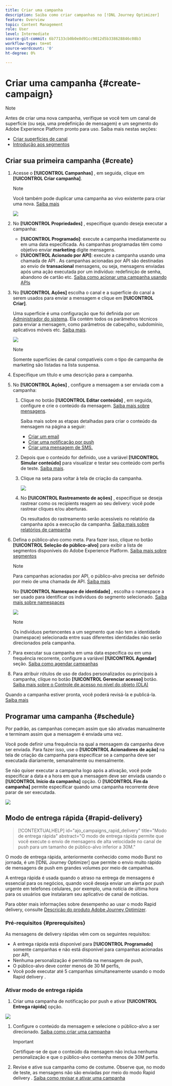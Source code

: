 ```yaml
---
title: Criar uma campanha
description: Saiba como criar campanhas no [!DNL Journey Optimizer]
feature: Overview
topic: Content Management
role: User
level: Intermediate
source-git-commit: 6b77133cb0b0e8d91cc9012d5b338628846c08b3
workflow-type: tm+mt
source-wordcount: '0'
ht-degree: 0%

---
```


# Criar uma campanha {#create-campaign}

>[!NOTE]
>
>Antes de criar uma nova campanha, verifique se você tem um canal de superfície (ou seja, uma predefinição de mensagem) e um segmento do Adobe Experience Platform pronto para uso. Saiba mais nestas seções:
>
>* [Criar superfícies de canal](../configuration/channel-surfaces.md)
>* [Introdução aos segmentos](../segment/about-segments.md)


## Criar sua primeira campanha {#create}

1. Acesse o **[!UICONTROL Campanhas]** , em seguida, clique em **[!UICONTROL Criar campanha]**.

   >[!NOTE]
   >
   >Você também pode duplicar uma campanha ao vivo existente para criar uma nova. [Saiba mais](modify-stop-campaign.md#duplicate)

   ![](assets/create-campaign.png)

1. No **[!UICONTROL Propriedades]** , especifique quando deseja executar a campanha:

   * **[!UICONTROL Programado]**: execute a campanha imediatamente ou em uma data especificada. As campanhas programadas têm como objetivo enviar **marketing** digite mensagens.
   * **[!UICONTROL Acionado por API]**: execute a campanha usando uma chamada de API . As campanhas acionadas por API são destinadas ao envio de **transacional** mensagens, ou seja, mensagens enviadas após uma ação executada por um indivíduo: redefinição de senha, abandono de cartão etc. [Saiba como acionar uma campanha usando APIs](api-triggered-campaigns.md)

1. No **[!UICONTROL Ações]** escolha o canal e a superfície do canal a serem usados para enviar a mensagem e clique em **[!UICONTROL Criar]**.

   Uma superfície é uma configuração que foi definida por um [Administrador do sistema](../start/path/administrator.md). Ela contém todos os parâmetros técnicos para enviar a mensagem, como parâmetros de cabeçalho, subdomínio, aplicativos móveis etc. [Saiba mais](../configuration/channel-surfaces.md).

   ![](assets/create-campaign-action.png)

   >[!NOTE]
   >
   >Somente superfícies de canal compatíveis com o tipo de campanha de marketing são listadas na lista suspensa.

1. Especifique um título e uma descrição para a campanha.

   <!--To test the content of your message, toggle the **[!UICONTROL Content experiment]** option on. This allows you to test multiple variables of a delivery on populations samples, in order to define which treatment has the biggest impact on the targeted population.[Learn more about content experiment](../campaigns/content-experiment.md).-->

1. No **[!UICONTROL Ações]** , configure a mensagem a ser enviada com a campanha:

   1. Clique no botão **[!UICONTROL Editar conteúdo]** , em seguida, configure e crie o conteúdo da mensagem. [Saiba mais sobre mensagens](../messages/get-started-content.md).

      Saiba mais sobre as etapas detalhadas para criar o conteúdo da mensagem na página a seguir:

      * [Criar um email](../messages/create-email.md)
      * [Criar uma notificação por push](../messages/create-push.md)
      * [Criar uma mensagem de SMS.](../messages/create-sms.md)
   1. Depois que o conteúdo for definido, use a variável **[!UICONTROL Simular conteúdo]** para visualizar e testar seu conteúdo com perfis de teste. [Saiba mais](../design/preview.md).

   1. Clique na seta para voltar à tela de criação da campanha.

      ![](assets/create-campaign-design.png)

   1. No **[!UICONTROL Rastreamento de ações]** , especifique se deseja rastrear como os recipients reagem ao seu delivery: você pode rastrear cliques e/ou aberturas.

      Os resultados do rastreamento serão acessíveis no relatório da campanha após a execução da campanha. [Saiba mais sobre relatórios de campanha](../reports/campaign-global-report.md)


1. Defina o público-alvo como meta. Para fazer isso, clique no botão **[!UICONTROL Seleção do público-alvo]** para exibir a lista de segmentos disponíveis do Adobe Experience Platform. [Saiba mais sobre segmentos](../segment/about-segments.md)

   >[!NOTE]
   >
   >Para campanhas acionadas por API, o público-alvo precisa ser definido por meio de uma chamada de API. [Saiba mais](api-triggered-campaigns.md)

   No **[!UICONTROL Namespace de identidade]** , escolha o namespace a ser usado para identificar os indivíduos do segmento selecionado. [Saiba mais sobre namespaces](../event/about-creating.md#select-the-namespace)

   ![](assets/create-campaign-namespace.png)

   >[!NOTE]
   >
   >Os indivíduos pertencentes a um segmento que não tem a identidade (namespace) selecionada entre suas diferentes identidades não serão direcionados pela campanha.

   <!--If you are are creating an API-triggered campaign, the **[!UICONTROL cURL request]** section allows you to retrieve the **[!UICONTROL Campaign ID]** to use in the API call. [Learn more](api-triggered-campaigns.md)-->

1. Para executar sua campanha em uma data específica ou em uma frequência recorrente, configure a variável **[!UICONTROL Agendar]** seção. [Saiba como agendar campanhas](#schedule)

1. Para atribuir rótulos de uso de dados personalizados ou principais à campanha, clique no botão **[!UICONTROL Gerenciar acesso]** botão. [Saiba mais sobre o Controle de acesso no nível do objeto (OLA)](../administration/object-based-access.md)

Quando a campanha estiver pronta, você poderá revisá-la e publicá-la. [Saiba mais](#review-activate)

## Programar uma campanha {#schedule}

Por padrão, as campanhas começam assim que são ativadas manualmente e terminam assim que a mensagem é enviada uma vez.

Você pode definir uma frequência na qual a mensagem da campanha deve ser enviada. Para fazer isso, use o **[!UICONTROL Acionadores de ação]** na tela de criação da campanha para especificar se a campanha deve ser executada diariamente, semanalmente ou mensalmente.

Se não quiser executar a campanha logo após a ativação, você pode especificar a data e a hora em que a mensagem deve ser enviada usando o **[!UICONTROL Início da campanha]** opção. O  **[!UICONTROL Fim da campanha]** permite especificar quando uma campanha recorrente deve parar de ser executada.

![](assets/create-campaign-schedule.png)

## Modo de entrega rápida {#rapid-delivery}

>[!CONTEXTUALHELP]
>id="ajo_campaigns_rapid_delivery"
>title="Modo de entrega rápida"
>abstract="O modo de entrega rápida permite que você execute o envio de mensagens de alta velocidade no canal de push para um tamanho de público-alvo inferior a 30M."

O modo de entrega rápida, anteriormente conhecido como modo Burst no jornada, é um [!DNL Journey Optimizer] que permite o envio muito rápido de mensagens de push em grandes volumes por meio de campanhas.

A entrega rápida é usada quando o atraso na entrega de mensagens é essencial para os negócios, quando você deseja enviar um alerta por push urgente em telefones celulares, por exemplo, uma notícia de última hora para os usuários que instalaram seu aplicativo de canal de notícias.

Para obter mais informações sobre desempenho ao usar o modo Rapid delivery, consulte [Descrição do produto Adobe Journey Optimizer](https://helpx.adobe.com/br/legal/product-descriptions/adobe-campaign-managed-cloud-services.html).

### Pré-requisitos {#prerequisites}

As mensagens de delivery rápidas vêm com os seguintes requisitos:

* A entrega rápida está disponível para **[!UICONTROL Programado]** somente campanhas e não está disponível para campanhas acionadas por API,
* Nenhuma personalização é permitida na mensagem de push,
* O público-alvo deve conter menos de 30 M perfis,
* Você pode executar até 5 campanhas simultaneamente usando o modo Rapid delivery .

### Ativar modo de entrega rápida

1. Criar uma campanha de notificação por push e ativar **[!UICONTROL Entrega rápida]** opção.

![](assets/create-campaign-burst.png)

1. Configure o conteúdo da mensagem e selecione o público-alvo a ser direcionado. [Saiba como criar uma campanha](#create)

   >[!IMPORTANT]
   >
   >Certifique-se de que o conteúdo da mensagem não inclua nenhuma personalização e que o público-alvo contenha menos de 30M perfis.

1. Revise e ative sua campanha como de costume. Observe que, no modo de teste, as mensagens não são enviadas por meio do modo Rapid delivery . [Saiba como revisar e ativar uma campanha](review-activate-campaign.md)
